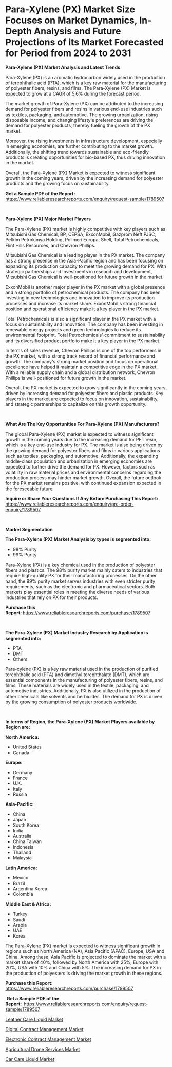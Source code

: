 <p><h1>Para-Xylene (PX) Market Size Focuses on Market Dynamics, In-Depth Analysis and Future Projections of its Market Forecasted for Period from 2024 to 2031</h1></p><p><strong>Para-Xylene (PX) Market Analysis and Latest Trends</strong></p>
<p><p>Para-Xylene (PX) is an aromatic hydrocarbon widely used in the production of terephthalic acid (PTA), which is a key raw material for the manufacturing of polyester fibers, resins, and films. The Para-Xylene (PX) Market is expected to grow at a CAGR of 5.6% during the forecast period.</p><p>The market growth of Para-Xylene (PX) can be attributed to the increasing demand for polyester fibers and resins in various end-use industries such as textiles, packaging, and automotive. The growing urbanization, rising disposable income, and changing lifestyle preferences are driving the demand for polyester products, thereby fueling the growth of the PX market.</p><p>Moreover, the rising investments in infrastructure development, especially in emerging economies, are further contributing to the market growth. Additionally, the shifting trend towards sustainable and eco-friendly products is creating opportunities for bio-based PX, thus driving innovation in the market.</p><p>Overall, the Para-Xylene (PX) Market is expected to witness significant growth in the coming years, driven by the increasing demand for polyester products and the growing focus on sustainability.</p></p>
<p><strong>Get a Sample PDF of the Report:&nbsp;</strong> <a href="https://www.reliableresearchreports.com/enquiry/request-sample/1789507">https://www.reliableresearchreports.com/enquiry/request-sample/1789507</a></p>
<p>&nbsp;</p>
<p><strong>Para-Xylene (PX) Major Market Players</strong></p>
<p><p>The Para-Xylene (PX) market is highly competitive with key players such as Mitsubishi Gas Chemical, BP, CEPSA, ExxonMobil, Gazprom Neft PJSC, Petkim Petrokimya Holding, Polimeri Europa, Shell, Total Petrochemicals, Flint Hills Resources, and Chevron Phillips. </p><p>Mitsubishi Gas Chemical is a leading player in the PX market. The company has a strong presence in the Asia-Pacific region and has been focusing on expanding its production capacity to meet the growing demand for PX. With strategic partnerships and investments in research and development, Mitsubishi Gas Chemical is well-positioned for future growth in the market.</p><p>ExxonMobil is another major player in the PX market with a global presence and a strong portfolio of petrochemical products. The company has been investing in new technologies and innovation to improve its production processes and increase its market share. ExxonMobil's strong financial position and operational efficiency make it a key player in the PX market.</p><p>Total Petrochemicals is also a significant player in the PX market with a focus on sustainability and innovation. The company has been investing in renewable energy projects and green technologies to reduce its environmental footprint. Total Petrochemicals' commitment to sustainability and its diversified product portfolio make it a key player in the PX market.</p><p>In terms of sales revenue, Chevron Phillips is one of the top performers in the PX market, with a strong track record of financial performance and growth. The company's strong market position and focus on operational excellence have helped it maintain a competitive edge in the PX market. With a reliable supply chain and a global distribution network, Chevron Phillips is well-positioned for future growth in the market. </p><p>Overall, the PX market is expected to grow significantly in the coming years, driven by increasing demand for polyester fibers and plastic products. Key players in the market are expected to focus on innovation, sustainability, and strategic partnerships to capitalize on this growth opportunity.</p></p>
<p>&nbsp;</p>
<p><strong>What Are The Key Opportunities For Para-Xylene (PX) Manufacturers?</strong></p>
<p><p>The global Para-Xylene (PX) market is expected to witness significant growth in the coming years due to the increasing demand for PET resin, which is a key end-use industry for PX. The market is also being driven by the growing demand for polyester fibers and films in various applications such as textiles, packaging, and automotive. Additionally, the expanding middle-class population and urbanization in emerging economies are expected to further drive the demand for PX. However, factors such as volatility in raw material prices and environmental concerns regarding the production process may hinder market growth. Overall, the future outlook for the PX market remains positive, with continued expansion expected in the foreseeable future.</p></p>
<p><strong>Inquire or Share Your Questions If Any Before Purchasing This Report:</strong> <a href="https://www.reliableresearchreports.com/enquiry/pre-order-enquiry/1789507">https://www.reliableresearchreports.com/enquiry/pre-order-enquiry/1789507</a></p>
<p>&nbsp;</p>
<p><strong>Market Segmentation</strong></p>
<p><strong>The Para-Xylene (PX) Market Analysis by types is segmented into:</strong></p>
<p><ul><li>98% Purity</li><li>99% Purity</li></ul></p>
<p><p>Para-Xylene (PX) is a key chemical used in the production of polyester fibers and plastics. The 98% purity market mainly caters to industries that require high-quality PX for their manufacturing processes. On the other hand, the 99% purity market serves industries with even stricter purity requirements, such as the electronic and pharmaceutical sectors. Both markets play essential roles in meeting the diverse needs of various industries that rely on PX for their products.</p></p>
<p><strong>Purchase this Report:&nbsp;</strong><a href="https://www.reliableresearchreports.com/purchase/1789507">https://www.reliableresearchreports.com/purchase/1789507</a></p>
<p>&nbsp;</p>
<p><strong>The Para-Xylene (PX) Market Industry Research by Application is segmented into:</strong></p>
<p><ul><li>PTA</li><li>DMT</li><li>Others</li></ul></p>
<p><p>Para-xylene (PX) is a key raw material used in the production of purified terephthalic acid (PTA) and dimethyl terephthalate (DMT), which are essential components in the manufacturing of polyester fibers, resins, and films. These materials are widely used in the textile, packaging, and automotive industries. Additionally, PX is also utilized in the production of other chemicals like solvents and herbicides. The demand for PX is driven by the growing consumption of polyester products worldwide.</p></p>
<p>&nbsp;</p>
<p><strong>In terms of Region, the Para-Xylene (PX) Market Players available by Region are:</strong></p>
<p>
    <p> <strong> North America: </strong>
        <ul>
            <li>United States</li>
            <li>Canada</li>
        </ul>
        </p> 
    <p> <strong> Europe: </strong>
        <ul>
            <li>Germany</li>
            <li>France</li>
            <li>U.K.</li>
            <li>Italy</li>
            <li>Russia</li>
        </ul>
        </p> 
    <p> <strong> Asia-Pacific: </strong>
        <ul>
            <li>China</li>
            <li>Japan</li>
            <li>South Korea</li>
            <li>India</li>
            <li>Australia</li>
            <li>China Taiwan</li>
            <li>Indonesia</li>
            <li>Thailand</li>
            <li>Malaysia</li>
        </ul>
        </p> 
    <p> <strong> Latin America: </strong>
        <ul>
            <li>Mexico</li>
            <li>Brazil</li>
            <li>Argentina Korea</li>
            <li>Colombia</li>
        </ul>
        </p> 
    <p> <strong> Middle East & Africa: </strong>
        <ul>
            <li>Turkey</li>
            <li>Saudi</li>
            <li>Arabia</li>
            <li>UAE</li>
            <li>Korea</li>
        </ul>
    </p>
    </p>
<p><p>The Para-Xylene (PX) market is expected to witness significant growth in regions such as North America (NA), Asia Pacific (APAC), Europe, USA and China. Among these, Asia Pacific is projected to dominate the market with a market share of 40%, followed by North America with 25%, Europe with 20%, USA with 10% and China with 5%. The increasing demand for PX in the production of polyesters is driving the market growth in these regions.</p></p>
<p><strong>Purchase this Report: </strong><a href="https://www.reliableresearchreports.com/purchase/1789507">https://www.reliableresearchreports.com/purchase/1789507</a></p>
<p>&nbsp;<strong>Get a Sample PDF of the Report:&nbsp;&nbsp;</strong><a href="https://www.reliableresearchreports.com/enquiry/request-sample/1789507">https://www.reliableresearchreports.com/enquiry/request-sample/1789507</a></p>
<p><strong></strong></p>
<p><p><a href="https://github.com/kufem1/Market-Research-Report-List-1/blob/main/leather-care-liquid-market.md">Leather Care Liquid Market</a></p><p><a href="https://medium.com/@kevenjewess/digital-contract-management-market-size-and-market-trends-complete-industry-overview-2024-to-2031-a86078c9c281">Digital Contract Management Market</a></p><p><a href="https://medium.com/@kevenjewess/electronic-contract-management-market-size-market-outlook-and-market-forecast-2024-to-2031-8d940173d6e7">Electronic Contract Management Market</a></p><p><a href="https://medium.com/@kevenjewess/agricultural-drone-services-market-insight-market-trends-growth-forecasted-from-2024-to-2031-4798d67cc8f2">Agricultural Drone Services Market</a></p><p><a href="https://github.com/kosella/Market-Research-Report-List-2/blob/main/car-care-liquid-market.md">Car Care Liquid Market</a></p></p>